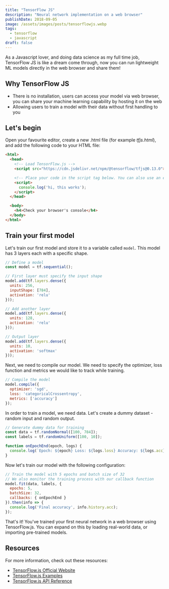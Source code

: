 ```yaml
---
title: "TensorFlow JS"
description: "Neural network implementation on a web browser"
publishDate: 2018-09-05
image: /assets/images/posts/tensorflowjs.webp
tags:
  - tensorflow
  - javascript
draft: false
---
```


As a Javascript lover, and doing data science as my full time job, TensorFlow JS is like a dream come through, now you can run lightweight ML models directly in the web browser and share them!

## Why TensorFlow JS
- There is no installation, users can access your model via web browser, you can share your machine learning capability by hosting it on the web
- Allowing users to train a model with their data without first handling to you

## Let's begin
Open your favourite editor, create a new .html file (for example *tfjs.html*), and add the following code to your HTML file:

```html
<html>
  <head>
    <!-- Load TensorFlow.js -->
    <script src="https://cdn.jsdelivr.net/npm/@tensorflow/tfjs@0.13.0"> </script>

    <!-- Place your code in the script tag below. You can also use an external .js file -->
    <script>
      console.log('hi, this works');
    </script>
  </head>

  <body>
    <h4>Check your browser's console</h4>
  </body>
</html>
```

## Train your first model

Let's train our first model and store it to a variable called `model`. This model has 3 layers each with a specific shape.

```javascript
// Define a model
const model = tf.sequential();

// First layer must specify the input shape
model.add(tf.layers.dense({
  units: 256, 
  inputShape: [784], 
  activation: 'relu'
}));

// Add another layer
model.add(tf.layers.dense({
  units: 128, 
  activation: 'relu'
}));

// Output layer
model.add(tf.layers.dense({
  units: 10, 
  activation: 'softmax'
}));
```

Next, we need to compile our model. We need to specify the optimizer, loss function and metrics we would like to track while training.

```javascript
// Compile the model
model.compile({
  optimizer: 'sgd',
  loss: 'categoricalCrossentropy',
  metrics: ['accuracy']
});
```

In order to train a model, we need data. Let's create a dummy dataset - random input and random output.

```javascript
// Generate dummy data for training
const data = tf.randomNormal([100, 784]);
const labels = tf.randomUniform([100, 10]);

function onEpochEnd(epoch, logs) {
  console.log(`Epoch: ${epoch} Loss: ${logs.loss} Accuracy: ${logs.acc}`);
}
```

Now let's train our model with the following configuration:

```javascript
// Train the model with 5 epochs and batch size of 32
// We also monitor the training process with our callback function
model.fit(data, labels, {
  epochs: 5,
  batchSize: 32,
  callbacks: { onEpochEnd }
}).then(info => {
  console.log('Final accuracy', info.history.acc);
});
```

That's it! You've trained your first neural network in a web browser using TensorFlow.js. You can expand on this by loading real-world data, or importing pre-trained models.

## Resources

For more information, check out these resources:
- [TensorFlow.js Official Website](https://www.tensorflow.org/js)
- [TensorFlow.js Examples](https://github.com/tensorflow/tfjs-examples)
- [TensorFlow.js API Reference](https://js.tensorflow.org/api/latest/)
